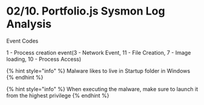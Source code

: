 # 02/10. Portfolio.js Sysmon Log Analysis

Event Codes

1 - Process creation event(3 - Network Event, 11 - File Creation, 7 - Image loading, 10 - Process Access)

{% hint style="info" %}
Malware likes to live in Startup folder in Windows
{% endhint %}

{% hint style="info" %}
When executing the malware, make sure to launch it from the highest privilege
{% endhint %}

